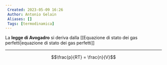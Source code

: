 ```yaml
---
 Created: 2023-05-09 16:26
 Author: Antonio Gelain
 Aliases: []
 Tags: [termodinamica]
---
```


La **legge di Avogadro** si deriva dalla [[Equazione di stato dei gas perfetti|equazione di stato dei gas perfetti]]

---

$$\frac{p}{RT} = \frac{n}{V}$$